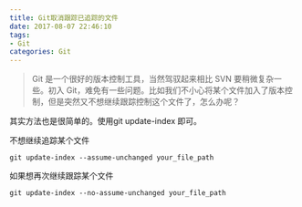 ```yaml
---
title: Git取消跟踪已追踪的文件
date: 2017-08-07 22:46:10
tags:
- Git
categories: Git
---
```

> Git 是一个很好的版本控制工具，当然驾驭起来相比 SVN 要稍微复杂一些。初入 Git，难免有一些问题。比如我们不小心将某个文件加入了版本控制，但是突然又不想继续跟踪控制这个文件了，怎么办呢？

其实方法也是很简单的。使用git update-index 即可。

不想继续追踪某个文件
```
git update-index --assume-unchanged your_file_path
```
如果想再次继续跟踪某个文件
```
git update-index --no-assume-unchanged your_file_path
```
